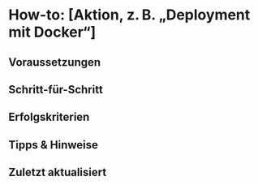 # How-to: [Aktion, z. B. „Deployment mit Docker“]

## Voraussetzungen

## Schritt-für-Schritt

## Erfolgskriterien

## Tipps & Hinweise

## Zuletzt aktualisiert
